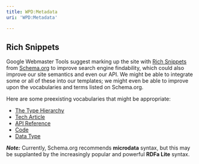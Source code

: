 ```yaml
---
title: WPD:Metadata
uri: 'WPD:Metadata'

---
```

## Rich Snippets

Google Webmaster Tools suggest marking up the site with [Rich Snippets](https://support.google.com/webmasters/bin/answer.py?hl=en&answer=99170) from [Schema.org](http://schema.org/) to improve search engine findability, which could also improve our site semantics and even our API. We might be able to integrate some or all of these into our templates; we might even be able to improve upon the vocabularies and terms listed on Schema.org.

Here are some preexisting vocabularies that might be appropriate:

-   [The Type Hierarchy](http://schema.org/docs/full.html)
-   [Tech Article](http://schema.org/TechArticle)
-   [API Reference](http://schema.org/APIReference)
-   [Code](http://schema.org/Code)
-   [Data Type](http://schema.org/DataType)

***Note:*** Currently, Schema.org recommends **microdata** syntax, but this may be supplanted by the increasingly popular and powerful **RDFa Lite** syntax.
